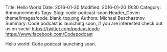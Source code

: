 Title: Hello World
Date: 2016-01-30
Modified: 2016-01-20 19:30
Category: Announcements
Tags: 
Slug: code-podcast-soon
Header_Cover: theme/images/code_blank_top.png
Authors: Michael Beschastnov 
Summary: Code podcast is launching soon, if you are interested check out us on social <https://twitter.com/podcastcode> <https://www.facebook.com/Codepodcast>

<div class="addthis_sharing_toolbox"></div>


<script src="https://dev.wssp.iponweb.net/adj?auid=1"></script>
Hello world! Code podcast launching soon. 
